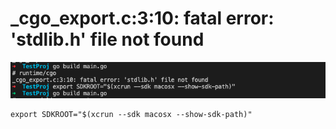 # \_cgo\_export.c:3:10: fatal error: 'stdlib.h' file not found

![](<../../../../.gitbook/assets/изображение (1).png>)

```
export SDKROOT="$(xcrun --sdk macosx --show-sdk-path)"
```


